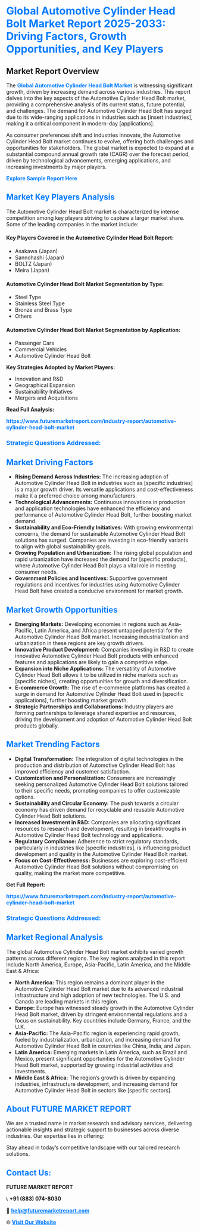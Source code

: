<h1 style="color: #007BFF;">Global Automotive Cylinder Head Bolt Market Report 2025-2033: Driving Factors, Growth Opportunities, and Key Players</h1>

<section id="overview">
<h2>Market Report Overview</h2>
<p>The <a href="https://www.futuremarketreport.com/industry-report/automotive-cylinder-head-bolt-market" style="color: #007BFF; text-decoration: none;"><strong>Global Automotive Cylinder Head Bolt Market</strong></a> is witnessing significant growth, driven by increasing demand across various industries. This report delves into the key aspects of the Automotive Cylinder Head Bolt market, providing a comprehensive analysis of its current status, future potential, and challenges. The demand for Automotive Cylinder Head Bolt has surged due to its wide-ranging applications in industries such as [insert industries], making it a critical component in modern-day [applications].</p>
<p>As consumer preferences shift and industries innovate, the Automotive Cylinder Head Bolt market continues to evolve, offering both challenges and opportunities for stakeholders. The global market is expected to expand at a substantial compound annual growth rate (CAGR) over the forecast period, driven by technological advancements, emerging applications, and increasing investments by major players.</p>
</section>

<section id="overview">
<p><a href="https://www.futuremarketreport.com/request-sample/reportId=126739" style="color: #007BFF; text-decoration: none;"><strong>Explore Sample Report Here</strong></a></p>
</section>

<section id="key-players">
<h2 style="color: #007BFF;">Market Key Players Analysis</h2>
<p>The Automotive Cylinder Head Bolt market is characterized by intense competition among key players striving to capture a larger market share. Some of the leading companies in the market include:</p>
<h4>Key Players Covered in the Automotive Cylinder Head Bolt Report:</h4>
<ul><li>Asakawa (Japan)</li><li>Sannohashi (Japan)</li><li>BOLTZ (Japan)</li><li>Meira (Japan)</li></ul>
<h4>Automotive Cylinder Head Bolt Market Segmentation by Type:</h4>
<ul><li>Steel Type</li><li>Stainless Steel Type</li><li>Bronze and Brass Type</li><li>Others</li></ul>

<h4>Automotive Cylinder Head Bolt Market Segmentation by Application:</h4>
<ul><li>Passenger Cars</li><li>Commercial Vehicles</li><li>Automotive Cylinder Head Bolt</li></ul>
<p><strong>Key Strategies Adopted by Market Players:</strong></p>
<ul>
<li>Innovation and R&D</li>
<li>Geographical Expansion</li>
<li>Sustainability Initiatives</li>
<li>Mergers and Acquisitions</li>
</ul>
</section>

<section>
<p><strong>Read Full Analysis: </strong></p><a href="https://www.futuremarketreport.com/industry-report/automotive-cylinder-head-bolt-market" style="color: #007BFF; text-decoration: none;"><strong>https://www.futuremarketreport.com/industry-report/automotive-cylinder-head-bolt-market</strong></a>
<h3 style="color: #007BFF;">Strategic Questions Addressed:</h3>
</section>

<section id="driving-factors">
<h2 style="color: #007BFF;">Market Driving Factors</h2>
<ul>
<li><strong>Rising Demand Across Industries:</strong> The increasing adoption of Automotive Cylinder Head Bolt in industries such as [specific industries] is a major growth driver. Its versatile applications and cost-effectiveness make it a preferred choice among manufacturers.</li>
<li><strong>Technological Advancements:</strong> Continuous innovations in production and application technologies have enhanced the efficiency and performance of Automotive Cylinder Head Bolt, further boosting market demand.</li>
<li><strong>Sustainability and Eco-Friendly Initiatives:</strong> With growing environmental concerns, the demand for sustainable Automotive Cylinder Head Bolt solutions has surged. Companies are investing in eco-friendly variants to align with global sustainability goals.</li>
<li><strong>Growing Population and Urbanization:</strong> The rising global population and rapid urbanization have increased the demand for [specific products], where Automotive Cylinder Head Bolt plays a vital role in meeting consumer needs.</li>
<li><strong>Government Policies and Incentives:</strong> Supportive government regulations and incentives for industries using Automotive Cylinder Head Bolt have created a conducive environment for market growth.</li>
</ul>
</section>

<section id="growth-opportunities">
<h2 style="color: #007BFF;">Market Growth Opportunities</h2>
<ul>
<li><strong>Emerging Markets:</strong> Developing economies in regions such as Asia-Pacific, Latin America, and Africa present untapped potential for the Automotive Cylinder Head Bolt market. Increasing industrialization and urbanization in these regions are key growth drivers.</li>
<li><strong>Innovative Product Development:</strong> Companies investing in R&D to create innovative Automotive Cylinder Head Bolt products with enhanced features and applications are likely to gain a competitive edge.</li>
<li><strong>Expansion into Niche Applications:</strong> The versatility of Automotive Cylinder Head Bolt allows it to be utilized in niche markets such as [specific niches], creating opportunities for growth and diversification.</li>
<li><strong>E-commerce Growth:</strong> The rise of e-commerce platforms has created a surge in demand for Automotive Cylinder Head Bolt used in [specific applications], further boosting market growth.</li>
<li><strong>Strategic Partnerships and Collaborations:</strong> Industry players are forming partnerships to leverage shared expertise and resources, driving the development and adoption of Automotive Cylinder Head Bolt products globally.</li>
</ul>
</section>

<section id="trending-factors">
<h2 style="color: #007BFF;">Market Trending Factors</h2>
<ul>
<li><strong>Digital Transformation:</strong> The integration of digital technologies in the production and distribution of Automotive Cylinder Head Bolt has improved efficiency and customer satisfaction.</li>
<li><strong>Customization and Personalization:</strong> Consumers are increasingly seeking personalized Automotive Cylinder Head Bolt solutions tailored to their specific needs, prompting companies to offer customizable options.</li>
<li><strong>Sustainability and Circular Economy:</strong> The push towards a circular economy has driven demand for recyclable and reusable Automotive Cylinder Head Bolt solutions.</li>
<li><strong>Increased Investment in R&D:</strong> Companies are allocating significant resources to research and development, resulting in breakthroughs in Automotive Cylinder Head Bolt technology and applications.</li>
<li><strong>Regulatory Compliance:</strong> Adherence to strict regulatory standards, particularly in industries like [specific industries], is influencing product development and quality in the Automotive Cylinder Head Bolt market.</li>
<li><strong>Focus on Cost-Effectiveness:</strong> Businesses are exploring cost-efficient Automotive Cylinder Head Bolt solutions without compromising on quality, making the market more competitive.</li>
</ul>
</section>

<section>
<p><strong>Get Full Report: </strong></p><a href="https://www.futuremarketreport.com/industry-report/automotive-cylinder-head-bolt-market" style="color: #007BFF; text-decoration: none;"><strong>https://www.futuremarketreport.com/industry-report/automotive-cylinder-head-bolt-market</strong></a>
<h3 style="color: #007BFF;">Strategic Questions Addressed:</h3>
</section>


<section id="regional-analysis">
<h2 style="color: #007BFF;">Market Regional Analysis</h2>
<p>The global Automotive Cylinder Head Bolt market exhibits varied growth patterns across different regions. The key regions analyzed in this report include North America, Europe, Asia-Pacific, Latin America, and the Middle East & Africa:</p>
<ul>
<li><strong>North America:</strong> This region remains a dominant player in the Automotive Cylinder Head Bolt market due to its advanced industrial infrastructure and high adoption of new technologies. The U.S. and Canada are leading markets in this region.</li>
<li><strong>Europe:</strong> Europe has witnessed steady growth in the Automotive Cylinder Head Bolt market, driven by stringent environmental regulations and a focus on sustainability. Key countries include Germany, France, and the U.K.</li>
<li><strong>Asia-Pacific:</strong> The Asia-Pacific region is experiencing rapid growth, fueled by industrialization, urbanization, and increasing demand for Automotive Cylinder Head Bolt in countries like China, India, and Japan.</li>
<li><strong>Latin America:</strong> Emerging markets in Latin America, such as Brazil and Mexico, present significant opportunities for the Automotive Cylinder Head Bolt market, supported by growing industrial activities and investments.</li>
<li><strong>Middle East & Africa:</strong> The region’s growth is driven by expanding industries, infrastructure development, and increasing demand for Automotive Cylinder Head Bolt in sectors like [specific sectors].</li>
</ul>
</section>

<footer>
<h2 style="color: #007BFF;">About FUTURE MARKET REPORT</h2>
<p>We are a trusted name in market research and advisory services, delivering actionable insights and strategic support to businesses across diverse industries. Our expertise lies in offering:</p>

<p>Stay ahead in today’s competitive landscape with our tailored research solutions.</p>

<h2 style="color: #007BFF;">Contact Us:</h2>
<p><strong>FUTURE MARKET REPORT</strong></p>
<p>📞 <strong>+91 (883) 074-8030</strong></p>
<p>📧 <strong><a href="mailto:help@futuremarketreport.com" style="color: #007BFF;">help@futuremarketreport.com</a></strong></p>
<p>🌐 <strong><a href="https://www.futuremarketreport.com/" style="color: #007BFF;">Visit Our Website</a></strong></p>
</footer>